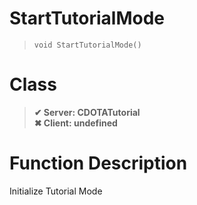 # StartTutorialMode
> `void StartTutorialMode()`
# Class
> __✔ Server: CDOTATutorial__  
> __✖ Client: undefined__  
# Function Description
Initialize Tutorial Mode
